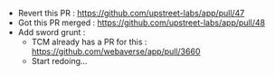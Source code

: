 - Revert this PR : https://github.com/upstreet-labs/app/pull/47
- Got this PR merged : https://github.com/upstreet-labs/app/pull/48
- Add sword grunt : 
  - TCM already has a PR for this : https://github.com/webaverse/app/pull/3660
  - Start redoing...
